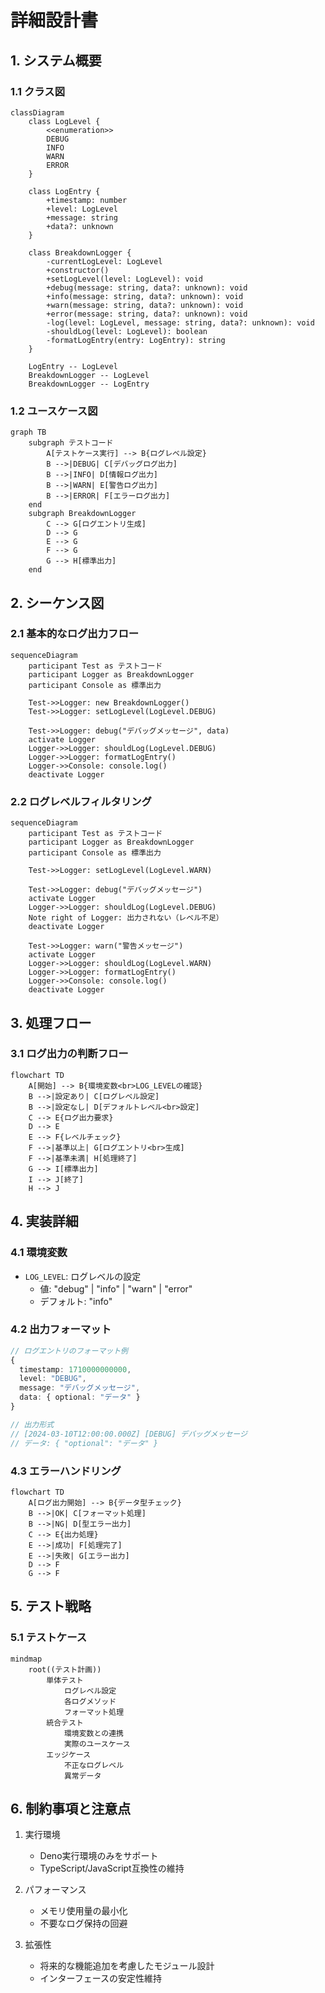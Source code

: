 # 詳細設計書

## 1. システム概要

### 1.1 クラス図

```mermaid
classDiagram
    class LogLevel {
        <<enumeration>>
        DEBUG
        INFO
        WARN
        ERROR
    }

    class LogEntry {
        +timestamp: number
        +level: LogLevel
        +message: string
        +data?: unknown
    }

    class BreakdownLogger {
        -currentLogLevel: LogLevel
        +constructor()
        +setLogLevel(level: LogLevel): void
        +debug(message: string, data?: unknown): void
        +info(message: string, data?: unknown): void
        +warn(message: string, data?: unknown): void
        +error(message: string, data?: unknown): void
        -log(level: LogLevel, message: string, data?: unknown): void
        -shouldLog(level: LogLevel): boolean
        -formatLogEntry(entry: LogEntry): string
    }

    LogEntry -- LogLevel
    BreakdownLogger -- LogLevel
    BreakdownLogger -- LogEntry
```

### 1.2 ユースケース図

```mermaid
graph TB
    subgraph テストコード
        A[テストケース実行] --> B{ログレベル設定}
        B -->|DEBUG| C[デバッグログ出力]
        B -->|INFO| D[情報ログ出力]
        B -->|WARN| E[警告ログ出力]
        B -->|ERROR| F[エラーログ出力]
    end
    subgraph BreakdownLogger
        C --> G[ログエントリ生成]
        D --> G
        E --> G
        F --> G
        G --> H[標準出力]
    end
```

## 2. シーケンス図

### 2.1 基本的なログ出力フロー

```mermaid
sequenceDiagram
    participant Test as テストコード
    participant Logger as BreakdownLogger
    participant Console as 標準出力

    Test->>Logger: new BreakdownLogger()
    Test->>Logger: setLogLevel(LogLevel.DEBUG)
    
    Test->>Logger: debug("デバッグメッセージ", data)
    activate Logger
    Logger->>Logger: shouldLog(LogLevel.DEBUG)
    Logger->>Logger: formatLogEntry()
    Logger->>Console: console.log()
    deactivate Logger
```

### 2.2 ログレベルフィルタリング

```mermaid
sequenceDiagram
    participant Test as テストコード
    participant Logger as BreakdownLogger
    participant Console as 標準出力

    Test->>Logger: setLogLevel(LogLevel.WARN)
    
    Test->>Logger: debug("デバッグメッセージ")
    activate Logger
    Logger->>Logger: shouldLog(LogLevel.DEBUG)
    Note right of Logger: 出力されない（レベル不足）
    deactivate Logger
    
    Test->>Logger: warn("警告メッセージ")
    activate Logger
    Logger->>Logger: shouldLog(LogLevel.WARN)
    Logger->>Logger: formatLogEntry()
    Logger->>Console: console.log()
    deactivate Logger
```

## 3. 処理フロー

### 3.1 ログ出力の判断フロー

```mermaid
flowchart TD
    A[開始] --> B{環境変数<br>LOG_LEVELの確認}
    B -->|設定あり| C[ログレベル設定]
    B -->|設定なし| D[デフォルトレベル<br>設定]
    C --> E{ログ出力要求}
    D --> E
    E --> F{レベルチェック}
    F -->|基準以上| G[ログエントリ<br>生成]
    F -->|基準未満| H[処理終了]
    G --> I[標準出力]
    I --> J[終了]
    H --> J
```

## 4. 実装詳細

### 4.1 環境変数

- `LOG_LEVEL`: ログレベルの設定
  - 値: "debug" | "info" | "warn" | "error"
  - デフォルト: "info"

### 4.2 出力フォーマット

```typescript
// ログエントリのフォーマット例
{
  timestamp: 1710000000000,
  level: "DEBUG",
  message: "デバッグメッセージ",
  data: { optional: "データ" }
}

// 出力形式
// [2024-03-10T12:00:00.000Z] [DEBUG] デバッグメッセージ
// データ: { "optional": "データ" }
```

### 4.3 エラーハンドリング

```mermaid
flowchart TD
    A[ログ出力開始] --> B{データ型チェック}
    B -->|OK| C[フォーマット処理]
    B -->|NG| D[型エラー出力]
    C --> E{出力処理}
    E -->|成功| F[処理完了]
    E -->|失敗| G[エラー出力]
    D --> F
    G --> F
```

## 5. テスト戦略

### 5.1 テストケース

```mermaid
mindmap
    root((テスト計画))
        単体テスト
            ログレベル設定
            各ログメソッド
            フォーマット処理
        統合テスト
            環境変数との連携
            実際のユースケース
        エッジケース
            不正なログレベル
            異常データ
```

## 6. 制約事項と注意点

1. 実行環境
   - Deno実行環境のみをサポート
   - TypeScript/JavaScript互換性の維持

2. パフォーマンス
   - メモリ使用量の最小化
   - 不要なログ保持の回避

3. 拡張性
   - 将来的な機能追加を考慮したモジュール設計
   - インターフェースの安定性維持 